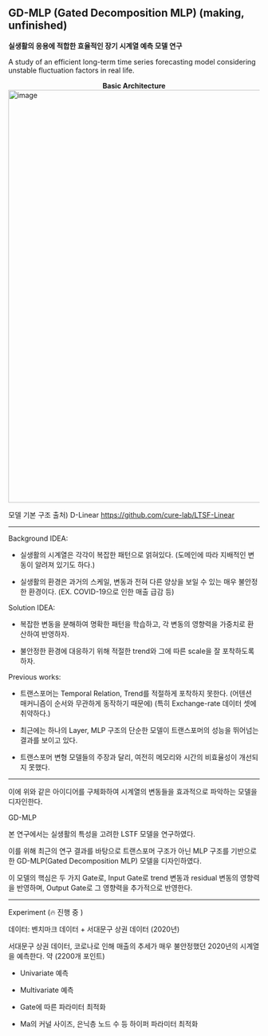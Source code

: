 ## GD-MLP (Gated Decomposition MLP) (making, unfinished)

<b>실생활의 응용에 적합한 효율적인 장기 시계열 예측 모델 연구</b>

A study of an efficient long-term time series forecasting model considering unstable fluctuation factors in real life.

<center><b>Basic Architecture</b></center>

<img width="828" alt="image" src="https://github.com/Reign2121/GD-MLP/assets/121419113/f25be193-601c-4d2f-b014-2e6625b5d907">


모델 기본 구조 출처) D-Linear https://github.com/cure-lab/LTSF-Linear


_______________________

Background IDEA:

- 실생활의 시계열은 각각이 복잡한 패턴으로 얽혀있다. (도메인에 따라 지배적인 변동이 알려져 있기도 하다.)

- 실생활의 환경은 과거의 스케일, 변동과 전혀 다른 양상을 보일 수 있는 매우 불안정한 환경이다. (EX. COVID-19으로 인한 매출 급감 등)


Solution IDEA: 

- 복잡한 변동을 분해하여 명확한 패턴을 학습하고, 각 변동의 영향력을 가중치로 환산하여 반영하자.

- 불안정한 환경에 대응하기 위해 적절한 trend와 그에 따른 scale을 잘 포착하도록 하자.


Previous works:

- 트랜스포머는 Temporal Relation, Trend를 적절하게 포착하지 못한다. (어텐션 매커니즘이 순서와 무관하게 동작하기 때문에) (특히 Exchange-rate 데이터 셋에 취약하다.)

- 최근에는 하나의 Layer, MLP 구조의 단순한 모델이 트랜스포머의 성능을 뛰어넘는 결과를 보이고 있다.

- 트랜스포머 변형 모델들의 주장과 달리, 여전히 메모리와 시간의 비효율성이 개선되지 못했다.

_______________________

이에 위와 같은 아이디어를 구체화하여 시계열의 변동들을 효과적으로 파악하는 모델을 디자인한다. 

GD-MLP

본 연구에서는 실생활의 특성을 고려한 LSTF 모델을 연구하였다.

이를 위해 최근의 연구 결과를 바탕으로 트랜스포머 구조가 아닌 MLP 구조를 기반으로 한 GD-MLP(Gated Decomposition MLP) 모델을 디자인하였다. 

이 모델의 핵심은 두 가지 Gate로, 
Input Gate로 trend 변동과 residual 변동의 영향력을 반영하며, Output Gate로 그 영향력을 추가적으로 반영한다. 

________________________

Experiment (🔥 진행 중 )

데이터: 벤치마크 데이터 + 서대문구 상권 데이터 (2020년)

서대문구 상권 데이터, 코로나로 인해 매출의 추세가 매우 불안정했던 2020년의 시계열을 예측한다. 약 (2200개 포인트)

- Univariate 예측

- Multivariate 예측

- Gate에 따른 파라미터 최적화

- Ma의 커널 사이즈, 은닉층 노드 수 등 하이퍼 파라미터 최적화

